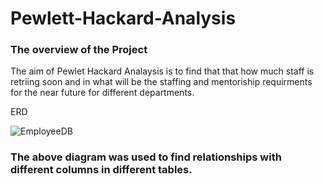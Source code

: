 # Pewlett-Hackard-Analysis

<h3>The overview of the Project </h3>
  
  

  
 The aim of Pewlet Hackard Analaysis is to find that that how much staff is retriing soon and in what will be the staffing and mentoriship requirments for the near future for different departments.
  
  ERD
  
  ![EmployeeDB](https://user-images.githubusercontent.com/112028108/195224964-838c4b44-a5ef-4265-9d1e-ae4d97d95b8b.png)
 
  <h3>The above diagram was used to find relationships with different columns in different tables.</h3>
  
  
  
  
